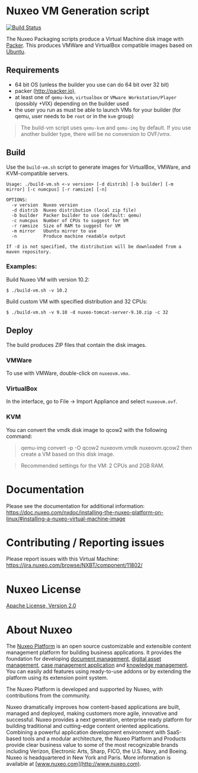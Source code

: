 # Nuxeo VM Generation script

[![Build Status](https://qa.nuxeo.org/jenkins/buildStatus/icon?job=master/tools_nuxeo-packaging-vm-master)](https://qa.nuxeo.org/jenkins/job/master/job/tools_nuxeo-packaging-vm-master/)

The Nuxeo Packaging scripts produce a Virtual Machine disk image with [Packer](http://packer.io/).  This produces VMWare and VirtualBox compatible images based on [Ubuntu](https://www.ubuntu.com/).

## Requirements

- 64 bit OS (unless the builder you use can do 64 bit over 32 bit)
- packer (http://packer.io),  
- at least one of `qemu-kvm`, `virtualbox` or `VMware Workstation/Player` (possibly +VIX) depending on the builder used
- the user you run as must be able to launch VMs for your builder (for qemu, user needs to be `root` or in the `kvm` group)  

> The build-vm script uses `qemu-kvm` and `qemu-img` by default.  If you use another builder type, there will be no conversion to OVF/vmx.

## Build

Use the `build-vm.sh` script to generate images for VirtualBox, VMWare, and KVM-compatible servers.

```
Usage: ./build-vm.sh <-v version> [-d distrib] [-b builder] [-m mirror] [-c numcpus] [-r ramsize] [-n]

OPTIONS:
  -v version  Nuxeo version
  -d distrib  Nuxeo distribution (local zip file)
  -b builder  Packer builder to use (default: qemu)
  -c numcpus  Number of CPUs to suggest for VM
  -r ramsize  Size of RAM to suggest for VM
  -m mirror   Ubuntu mirror to use
  -n          Produce machine readable output

If -d is not specified, the distribution will be downloaded from a maven repository.
```

### Examples:

Build Nuxeo VM with version 10.2:
```
$ ./build-vm.sh -v 10.2
```

Build custom VM with specified distribution and 32 CPUs:
```
$ ./build-vm.sh -v 9.10 -d nuxeo-tomcat-server-9.10.zip -c 32
```

## Deploy

The build produces ZIP files that contain the disk images.

### VMWare

To use with VMWare, double-click on `nuxeovm.vmx`.

### VirtualBox

In the interface, go to File -> Import Appliance and select `nuxeovm.ovf`.

### KVM

You can convert the vmdk disk image to qcow2 with the following command:
> qemu-img convert -p -O qcow2 nuxeovm.vmdk nuxeovm.qcow2
then create a VM based on this disk image.

> Recommended settings for the VM: 2 CPUs and 2GB RAM.

# Documentation

Please see the documentation for additional information:
https://doc.nuxeo.com/nxdoc/installing-the-nuxeo-platform-on-linux/#installing-a-nuxeo-virtual-machine-image

# Contributing / Reporting issues

Please report issues with this Virtual Machine:
https://jira.nuxeo.com/browse/NXBT/component/11802/

# Nuxeo License

[Apache License, Version 2.0](http://www.apache.org/licenses/LICENSE-2.0.html)

# About Nuxeo

The [Nuxeo Platform](http://www.nuxeo.com/products/content-management-platform/) is an open source customizable and extensible content management platform for building business applications. It provides the foundation for developing [document management](http://www.nuxeo.com/solutions/document-management/), [digital asset management](http://www.nuxeo.com/solutions/digital-asset-management/), [case management application](http://www.nuxeo.com/solutions/case-management/) and [knowledge management](http://www.nuxeo.com/solutions/advanced-knowledge-base/). You can easily add features using ready-to-use addons or by extending the platform using its extension point system.

The Nuxeo Platform is developed and supported by Nuxeo, with contributions from the community.

Nuxeo dramatically improves how content-based applications are built, managed and deployed, making customers more agile, innovative and successful. Nuxeo provides a next generation, enterprise ready platform for building traditional and cutting-edge content oriented applications. Combining a powerful application development environment with
SaaS-based tools and a modular architecture, the Nuxeo Platform and Products provide clear business value to some of the most recognizable brands including Verizon, Electronic Arts, Sharp, FICO, the U.S. Navy, and Boeing. Nuxeo is headquartered in New York and Paris.
More information is available at [www.nuxeo.com](http://www.nuxeo.com).
